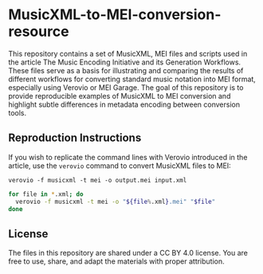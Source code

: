 # MusicXML-to-MEI-conversion-resource

This repository contains a set of MusicXML, MEI files and scripts used in the article The Music Encoding Initiative and its Generation Workflows. These files serve as a basis for illustrating and comparing the results of different workflows for converting standard music notation into MEI format, especially using Verovio or MEI Garage. The goal of this repository is to provide reproducible examples of MusicXML to MEI conversion and highlight subtle differences in metadata encoding between conversion tools.

## Reproduction Instructions

If you wish to replicate the command lines with Verovio introduced in the article, use the `verovio` command to convert MusicXML files to MEI:

`verovio -f musicxml -t mei -o output.mei input.xml`

```bash
for file in *.xml; do
  verovio -f musicxml -t mei -o "${file%.xml}.mei" "$file"
done
```
## License

The files in this repository are shared under a CC BY 4.0 license. You are free to use, share, and adapt the materials with proper attribution.


